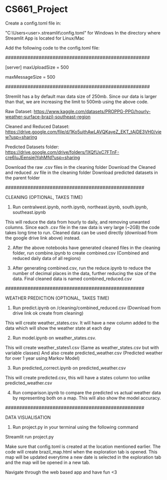 # CS661_Project

Create a config.toml file in:

"C:\Users\<user>\.streamlit\config.toml" for Windows
In the directory where Streamlit App is located for Linux/Mac

Add the following code to the config.toml file:

####################################################

[server]
maxUploadSize = 500

maxMessageSize = 500

####################################################

Stremlit has a by default max data size of 250mb.
Since our data is larger than that, we are increasing the limit to 500mb using the above code.

Raw Dataset: https://www.kaggle.com/datasets/PROPPG-PPG/hourly-weather-surface-brazil-southeast-region

Cleaned and Reduced Dataset: https://drive.google.com/file/d/1Ko5ujthAwLAVQKayeZ_EKT_tAjDE3VH0/view?usp=sharing

Predicted Datasets folder: https://drive.google.com/drive/folders/1XQfUxC7FTnF-cre6IuJEensiejYqhMfd?usp=sharing

Download the raw .csv files in the cleaning folder
Download the Cleaned and reduced .sv file in the cleaning folder
Download predicted datasets in the parent folder

##################################################

CLEANING (OPTIONAL, TAKES TIME)

1. Run centralwest.ipynb, north.ipynb, northeast.ipynb, south.ipynb, southeast.ipynb

This will reduce the data from hourly to daily, and removing unwanted columns.
Since each .csv file in the raw data is very large (~2GB) the code takes long time to run.
Cleaned data can be used directly (download from the google drive link above) instead.

2. After the above notebooks have generated cleaned files in the cleaning folder,
run combine.ipynb to create combined.csv (Combined and reduced daily data of all regions)

3. After generating combined.csv, run the reduce.ipynb to reduce the number
of decimal places in the data, further reducing the size of the data.
Final cleaned data is named combined_reduced.csv

##################################################

WEATHER PREDICTION (OPTIONAL, TAKES TIME)

1. Run predict.ipynb on /cleaning/combined_reduced.csv (Download from drive link ok create from cleaning)

This will create weather_states.csv. It will have a new column added to the data
which will show the weather state at each day

2. Run model.ipynb on weather_states.csv.

This will create weather_states1.csv (Same as weather_states.csv but with variable classes)
And also create predicted_weather.csv (Predicted weather for over 1 year using Markov Model)

3. Run predicted_correct.ipynb on predicted_weather.csv

This will create predicted.csv, this will have a states column too unlike predicted_weather.csv

4. Run comparison.ipynb to compare the predicted vs actual weather data
by representing both on a map. This will also show the model accuracy.

##################################################

DATA VISUALISATION

1. Run project.py in your terminal using the following command

Streamlit run project.py

Make sure that config.toml is created at the location mentioned earlier.
The code will create brazil_map.html when the exploration tab is opened.
This map will be updated everytime a new date is selected in the exploration tab
and the map will be opened in a new tab.

Navigate through the web based app and have fun <3



